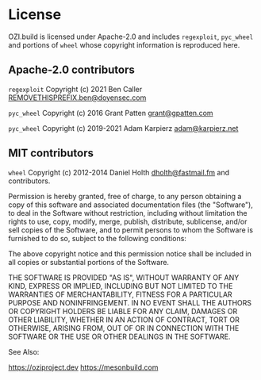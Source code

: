 # License

OZI.build is licensed under Apache-2.0 and includes `regexploit`,
`pyc_wheel` and portions of `wheel` whose copyright information is
reproduced here.

## Apache-2.0 contributors

`regexploit` Copyright (c) 2021 Ben Caller <REMOVETHISPREFIX.ben@doyensec.com>

`pyc_wheel` Copyright (c) 2016 Grant Patten <grant@gpatten.com>

`pyc_wheel` Copyright (c) 2019-2021 Adam Karpierz <adam@karpierz.net>

## MIT contributors

`wheel` Copyright (c) 2012-2014 Daniel Holth <dholth@fastmail.fm> and contributors.

Permission is hereby granted, free of charge, to any person obtaining a copy
of this software and associated documentation files (the "Software"), to deal
in the Software without restriction, including without limitation the rights
to use, copy, modify, merge, publish, distribute, sublicense, and/or sell
copies of the Software, and to permit persons to whom the Software is
furnished to do so, subject to the following conditions:

The above copyright notice and this permission notice shall be included in
all copies or substantial portions of the Software.

THE SOFTWARE IS PROVIDED "AS IS", WITHOUT WARRANTY OF ANY KIND, EXPRESS OR
IMPLIED, INCLUDING BUT NOT LIMITED TO THE WARRANTIES OF MERCHANTABILITY,
FITNESS FOR A PARTICULAR PURPOSE AND NONINFRINGEMENT. IN NO EVENT SHALL THE
AUTHORS OR COPYRIGHT HOLDERS BE LIABLE FOR ANY CLAIM, DAMAGES OR OTHER
LIABILITY, WHETHER IN AN ACTION OF CONTRACT, TORT OR OTHERWISE, ARISING FROM,
OUT OF OR IN CONNECTION WITH THE SOFTWARE OR THE USE OR OTHER DEALINGS IN THE
SOFTWARE.


See Also:

https://oziproject.dev
https://mesonbuild.com
